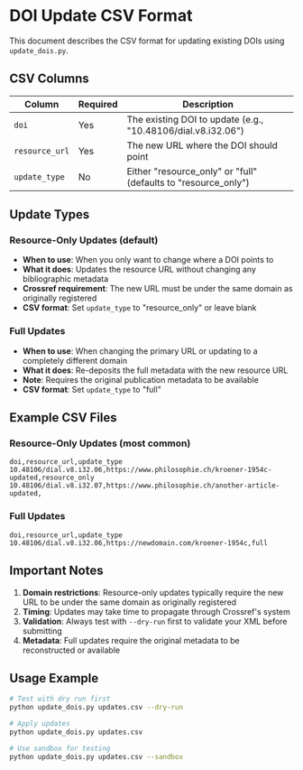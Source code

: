 # DOI Update CSV Format

This document describes the CSV format for updating existing DOIs using `update_dois.py`.

## CSV Columns

| Column | Required | Description |
|--------|----------|-------------|
| `doi` | Yes | The existing DOI to update (e.g., "10.48106/dial.v8.i32.06") |
| `resource_url` | Yes | The new URL where the DOI should point |
| `update_type` | No | Either "resource_only" or "full" (defaults to "resource_only") |

## Update Types

### Resource-Only Updates (default)
- **When to use**: When you only want to change where a DOI points to
- **What it does**: Updates the resource URL without changing any bibliographic metadata
- **Crossref requirement**: The new URL must be under the same domain as originally registered
- **CSV format**: Set `update_type` to "resource_only" or leave blank

### Full Updates
- **When to use**: When changing the primary URL or updating to a completely different domain
- **What it does**: Re-deposits the full metadata with the new resource URL
- **Note**: Requires the original publication metadata to be available
- **CSV format**: Set `update_type` to "full"

## Example CSV Files

### Resource-Only Updates (most common)
```csv
doi,resource_url,update_type
10.48106/dial.v8.i32.06,https://www.philosophie.ch/kroener-1954c-updated,resource_only
10.48106/dial.v8.i32.07,https://www.philosophie.ch/another-article-updated,
```

### Full Updates
```csv
doi,resource_url,update_type
10.48106/dial.v8.i32.06,https://newdomain.com/kroener-1954c,full
```

## Important Notes

1. **Domain restrictions**: Resource-only updates typically require the new URL to be under the same domain as originally registered
2. **Timing**: Updates may take time to propagate through Crossref's system
3. **Validation**: Always test with `--dry-run` first to validate your XML before submitting
4. **Metadata**: Full updates require the original metadata to be reconstructed or available

## Usage Example

```bash
# Test with dry run first
python update_dois.py updates.csv --dry-run

# Apply updates
python update_dois.py updates.csv

# Use sandbox for testing
python update_dois.py updates.csv --sandbox
```